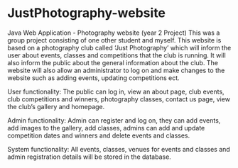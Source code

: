 # JustPhotography-website
Java Web Application - Photography website (year 2 Project)
This was a group project consisting of one other student and myself.
This website is based on a photography club called ‘Just Photography’ which will inform the user about events, classes and competitions
that the club is running. It will also inform the public about the general information about the club.
The website will also allow an administrator to log on and make changes to the website such as adding events, updating competitions ect.

User functionality:
The public can log in, view an about page, club events, club competitions and winners, photography classes,
contact us page, view the club’s gallery and homepage.

Admin functionality:
Admin can register and log on, they can add events, add images to the gallery, add classes, admins can add and update competition dates
and winners and delete events and classes.

System functionality:
All events, classes, venues for events and classes and admin registration details will be stored in the database.
